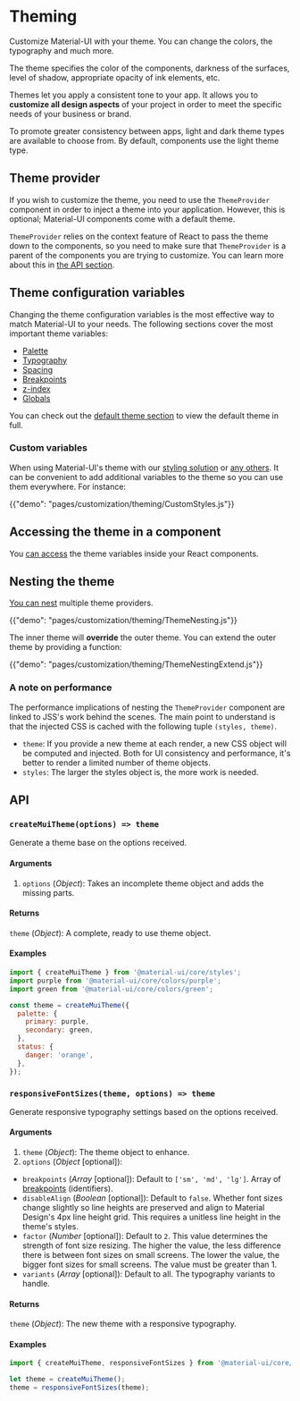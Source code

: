 # Theming

<p class="description">Customize Material-UI with your theme. You can change the colors, the typography and much more.</p>

The theme specifies the color of the components, darkness of the surfaces, level of shadow, appropriate opacity of ink elements, etc.

Themes let you apply a consistent tone to your app. It allows you to **customize all design aspects** of your project in order to meet the specific needs of your business or brand.

To promote greater consistency between apps, light and dark theme types are available to choose from. By default, components use the light theme type.

## Theme provider

If you wish to customize the theme, you need to use the `ThemeProvider` component in order to inject a theme into your application. However, this is optional; Material-UI components come with a default theme.

`ThemeProvider` relies on the context feature of React to pass the theme down to the components, so you need to make sure that `ThemeProvider` is a parent of the components you are trying to customize. You can learn more about this in [the API section](/styles/api/#themeprovider).

## Theme configuration variables

Changing the theme configuration variables is the most effective way to match Material-UI to your needs. The following sections cover the most important theme variables:

- [Palette](/customization/palette/)
- [Typography](/customization/typography/)
- [Spacing](/customization/spacing/)
- [Breakpoints](/customization/breakpoints/)
- [z-index](/customization/z-index/)
- [Globals](/customization/globals/)

You can check out the [default theme section](/customization/default-theme/) to view the default theme in full.

### Custom variables

When using Material-UI's theme with our [styling solution](/styles/basics/) or [any others](/guides/interoperability/#themeprovider). It can be convenient to add additional variables to the theme so you can use them everywhere. For instance:

{{"demo": "pages/customization/theming/CustomStyles.js"}}

## Accessing the theme in a component

You [can access](/styles/advanced/#accessing-the-theme-in-a-component) the theme variables inside your React components.

## Nesting the theme

[You can nest](/styles/advanced/#theme-nesting) multiple theme providers.

{{"demo": "pages/customization/theming/ThemeNesting.js"}}

The inner theme will **override** the outer theme. You can extend the outer theme by providing a function:

{{"demo": "pages/customization/theming/ThemeNestingExtend.js"}}

### A note on performance

The performance implications of nesting the `ThemeProvider` component are linked to JSS's work behind the scenes. The main point to understand is that the injected CSS is cached with the following tuple `(styles, theme)`.

- `theme`: If you provide a new theme at each render, a new CSS object will be computed and injected. Both for UI consistency and performance, it's better to render a limited number of theme objects.
- `styles`: The larger the styles object is, the more work is needed.

## API

### `createMuiTheme(options) => theme`

Generate a theme base on the options received.

#### Arguments

1. `options` (*Object*): Takes an incomplete theme object and adds the missing parts.

#### Returns

`theme` (*Object*): A complete, ready to use theme object.

#### Examples

```js
import { createMuiTheme } from '@material-ui/core/styles';
import purple from '@material-ui/core/colors/purple';
import green from '@material-ui/core/colors/green';

const theme = createMuiTheme({
  palette: {
    primary: purple,
    secondary: green,
  },
  status: {
    danger: 'orange',
  },
});
```

### `responsiveFontSizes(theme, options) => theme`

Generate responsive typography settings based on the options received.

#### Arguments

1. `theme` (*Object*): The theme object to enhance.
2. `options` (*Object* [optional]):

- `breakpoints` (*Array<string>* [optional]): Default to `['sm', 'md', 'lg']`. Array of [breakpoints](/customization/breakpoints/) (identifiers).
- `disableAlign` (*Boolean* [optional]): Default to `false`. Whether font sizes change slightly so line heights are preserved and align to Material Design's 4px line height grid. This requires a unitless line height in the theme's styles.
- `factor` (*Number* [optional]): Default to `2`. This value determines the strength of font size resizing. The higher the value, the less difference there is between font sizes on small screens. The lower the value, the bigger font sizes for small screens. The value must be greater than 1.
- `variants` (*Array<string>* [optional]): Default to all. The typography variants to handle.

#### Returns

`theme` (*Object*): The new theme with a responsive typography.

#### Examples

```js
import { createMuiTheme, responsiveFontSizes } from '@material-ui/core/styles';

let theme = createMuiTheme();
theme = responsiveFontSizes(theme);
```